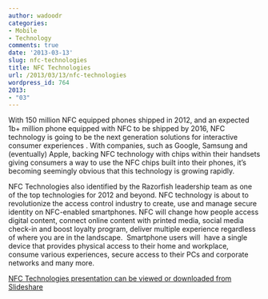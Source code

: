 ```yaml
---
author: wadoodr
categories:
- Mobile
- Technology
comments: true
date: '2013-03-13'
slug: nfc-technologies
title: NFC Technologies
url: /2013/03/13/nfc-technologies
wordpress_id: 764
2013:
- "03"
---
```



With 150 million NFC equipped phones shipped in 2012, and an expected 1b+ million phone equipped with NFC to be shipped by 2016, NFC technology is going to be the next generation solutions for interactive consumer experiences . With companies, such as Google, Samsung and (eventually) Apple, backing NFC technology with chips within their handsets giving consumers a way to use the NFC chips built into their phones, it’s becoming seemingly obvious that this technology is growing rapidly.

NFC Technologies also identified by the Razorfish leadership team as one of the top technologies for 2012 and beyond. NFC technology is about to revolutionize the access control industry to create, use and manage secure identity on NFC-enabled smartphones. NFC will change how people access digital content, connect online content with printed media, social media check-in and boost loyalty program, deliver multiple experience regardless of where you are in the landscape.  Smartphone users will  have a single device that provides physical access to their home and workplace, consume various experiences, secure access to their PCs and corporate networks and many more.

[NFC Technologies presentation can be viewed or downloaded from Slideshare](http://www.slideshare.net/slideshow/embed_code/17172026)
